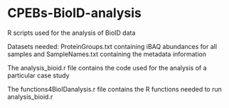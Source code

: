 # CPEBs-BioID-analysis

R scripts used for the analysis of BioID data

Datasets needed: ProteinGroups.txt containing iBAQ abundances for all samples and SampleNames.txt containing the metadata information

The analysis_bioid.r file contains the code used for the analysis of a particular case study

The functions4BioIDanalysis.r file contains the R functions needed to run analysis_bioid.r
